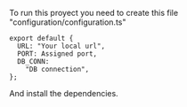 To run this proyect you need to create this file "configuration/configuration.ts"

```
export default {
  URL: "Your local url",
  PORT: Assigned port,
  DB_CONN:
    "DB connection",
};

```

And install the dependencies.
